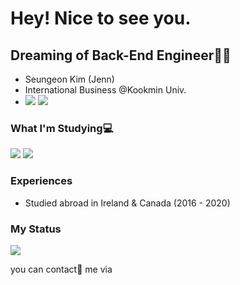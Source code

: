 # Hey! Nice to see you.

## Dreaming of Back-End Engineer👩‍💻
- Seungeon Kim (Jenn)
- International Business @Kookmin Univ.
- <img src="https://img.shields.io/twitter/url?color=blue&label=tistory&logo=tistory&style=flat-square&url=https%3A%2F%2Ftmdtmdqorekf.tistory.com%2F"/>
  <img src="https://img.shields.io/twitter/url?label=github&logo=github&style=flat-square&url=https%3A%2F%2Fgithub.com%2Ftmdtmdqorekf"/>

### What I'm Studying💻
<img src="https://img.shields.io/badge/Python-3776AB?style=for-the-badge&logo=python&logoColor=white" /> <img src="https://img.shields.io/badge/Java-ED8B00?style=for-the-badge&logo=java&logoColor=white" />

### Experiences
- Studied abroad in Ireland & Canada (2016 - 2020)

### My Status
<img src="https://github-readme-stats.vercel.app/api?username=tmdtmdqorekf&theme=dracula&show_icons=true&hide=stars,issues" />

you can contact📧 me via 
